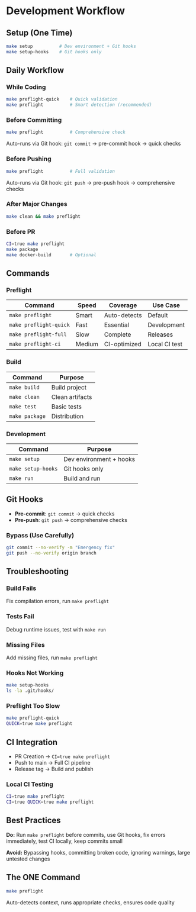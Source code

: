 # Development Workflow

## Setup (One Time)
```bash
make setup          # Dev environment + Git hooks
make setup-hooks    # Git hooks only
```

## Daily Workflow

### While Coding
```bash
make preflight-quick    # Quick validation
make preflight          # Smart detection (recommended)
```

### Before Committing
```bash
make preflight          # Comprehensive check
```
Auto-runs via Git hook: `git commit` → pre-commit hook → quick checks

### Before Pushing
```bash
make preflight          # Full validation
```
Auto-runs via Git hook: `git push` → pre-push hook → comprehensive checks

### After Major Changes
```bash
make clean && make preflight
```

### Before PR
```bash
CI=true make preflight
make package
make docker-build       # Optional
```

## Commands

### Preflight
| Command | Speed | Coverage | Use Case |
|---------|-------|----------|----------|
| `make preflight` | Smart | Auto-detects | Default |
| `make preflight-quick` | Fast | Essential | Development |
| `make preflight-full` | Slow | Complete | Releases |
| `make preflight-ci` | Medium | CI-optimized | Local CI test |

### Build
| Command | Purpose |
|---------|---------|
| `make build` | Build project |
| `make clean` | Clean artifacts |
| `make test` | Basic tests |
| `make package` | Distribution |

### Development
| Command | Purpose |
|---------|---------|
| `make setup` | Dev environment + hooks |
| `make setup-hooks` | Git hooks only |
| `make run` | Build and run |

## Git Hooks
- **Pre-commit**: `git commit` → quick checks
- **Pre-push**: `git push` → comprehensive checks

### Bypass (Use Carefully)
```bash
git commit --no-verify -m "Emergency fix"
git push --no-verify origin branch
```

## Troubleshooting

### Build Fails
Fix compilation errors, run `make preflight`

### Tests Fail
Debug runtime issues, test with `make run`

### Missing Files
Add missing files, run `make preflight`

### Hooks Not Working
```bash
make setup-hooks
ls -la .git/hooks/
```

### Preflight Too Slow
```bash
make preflight-quick
QUICK=true make preflight
```

## CI Integration
- PR Creation → `CI=true make preflight`
- Push to main → Full CI pipeline
- Release tag → Build and publish

### Local CI Testing
```bash
CI=true make preflight
CI=true QUICK=true make preflight
```

## Best Practices
**Do:** Run `make preflight` before commits, use Git hooks, fix errors immediately, test CI locally, keep commits small

**Avoid:** Bypassing hooks, committing broken code, ignoring warnings, large untested changes

## The ONE Command
```bash
make preflight
```
Auto-detects context, runs appropriate checks, ensures code quality